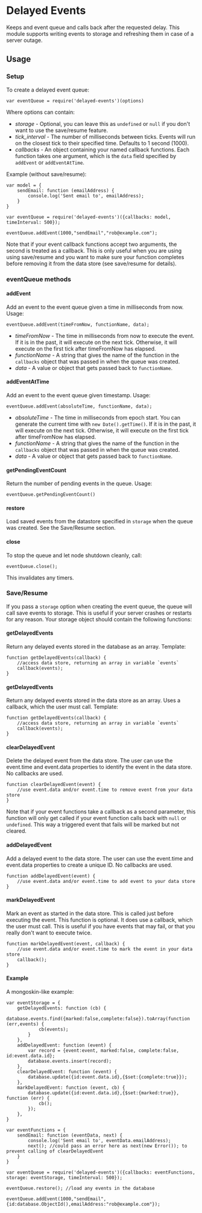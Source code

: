# Delayed Events

Keeps and event queue and calls back after the requested delay. This module supports writing events to storage and refreshing them in case of a server outage.

## Usage

### Setup

To create a delayed event queue:

    var eventQueue = require('delayed-events')(options)

Where options can contain:
* *storage* - Optional, you can leave this as `undefined` or `null` if you don't want to use the save/resume feature.
* *tick_interval* - The number of milliseconds between ticks. Events will run on the closest tick to their specified time. Defaults to 1 second (1000).
* *callbacks* - An object containing your named callback functions. Each function takes one argument, which is the `data` field specified by `addEvent` or `addEventAtTime`.

Example (without save/resume):

    var model = {
        sendEmail: function (emailAddress) {
            console.log('Sent email to', emailAddress);
        }
    }
    
    var eventQueue = require('delayed-events')({callbacks: model, timeInterval: 500});
    
    eventQueue.addEvent(1000,"sendEmail","rob@example.com");

Note that if your event callback functions accept two arguments, the second is treated as a callback. This is only useful when you are using using save/resume and you want to make sure your function completes before removing it from the data store (see save/resume for details).

### eventQueue methods

#### addEvent

Add an event to the event queue given a time in milliseconds from now. Usage:

    eventQueue.addEvent(timeFromNow, functionName, data);

* *timeFromNow* - The time in milliseconds from now to execute the event. If it is in the past, it will execute on the next tick. Otherwise, it will execute on the first tick after timeFromNow has elapsed.
* *functionName* - A string that gives the name of the function in the `callbacks` object that was passed in when the queue was created.
* *data* - A value or object that gets passed back to `functionName`.

#### addEventAtTime

Add an event to the event queue given timestamp. Usage:

    eventQueue.addEvent(absoluteTime, functionName, data);

* *absoluteTime* - The time in milliseconds from epoch start. You can generate the current time with `new Date().getTime()`. If it is in the past, it will execute on the next tick. Otherwise, it will execute on the first tick after timeFromNow has elapsed.
* *functionName* - A string that gives the name of the function in the `callbacks` object that was passed in when the queue was created.
* *data* - A value or object that gets passed back to `functionName`.

#### getPendingEventCount

Return the number of pending events in the queue. Usage:

    eventQueue.getPendingEventCount()
    
#### restore

Load saved events from the datastore specified in `storage` when the queue was created. See the Save/Resume section.

#### close

To stop the queue and let node shutdown cleanly, call:

    eventQueue.close();
    
This invalidates any timers.


### Save/Resume

If you pass a `storage` option when creating the event queue, the queue will call save events to storage. This is useful if your server crashes or restarts for any reason. Your storage object should contain the following functions:

#### getDelayedEvents

Return any delayed events stored in the database as an array. Template:

    function getDelayedEvents(callback) {
        //access data store, returning an array in variable `events`
        callback(events);
    }
    
#### getDelayedEvents

Return any delayed events stored in the data store as an array. Uses a callback, which the user must call. Template:

    function getDelayedEvents(callback) {
        //access data store, returning an array in variable `events`
        callback(events);
    }

#### clearDelayedEvent

Delete the delayed event from the data store. The user can use the event.time and event.data properties to identify the event in the data store. No callbacks are used.

    function clearDelayedEvent(event) {
        //use event.data and/or event.time to remove event from your data store
    }

Note that if your event functions take a callback as a second parameter, this function will only get called if your event function calls back with `null` or `undefined`. This way a triggered event that fails will be marked but not cleared.

#### addDelayedEvent

Add a delayed event to the data store. The user can use the event.time and event.data properties to create a unique ID. No callbacks are used.

    function addDelayedEvent(event) {
        //use event.data and/or event.time to add event to your data store
    }

#### markDelayedEvent

Mark an event as started in the data store. This is called just before executing the event. This function is optional. It does use a callback, which the user must call. This is useful if you have events that may fail, or that you really don't want to execute twice.

    function markDelayedEvent(event, callback) {
        //use event.data and/or event.time to mark the event in your data store
        callback();
    }

#### Example

A mongoskin-like example:

    var eventStorage = {
        getDelayedEvents: function (cb) {
            database.events.find({marked:false,complete:false}).toArray(function (err,events) {
                cb(events);
            }
        },
        addDelayedEvent: function (event) {
            var record = {event:event, marked:false, complete:false, id:event.data.id};
            database.events.insert(record);
        },
        clearDelayedEvent: function (event) {
            database.update({id:event.data.id},{$set:{complete:true}});
        },
        markDelayedEvent: function (event, cb) {
            database.update({id:event.data.id},{$set:{marked:true}}, function (err) {
                cb();
            });
        },
    }
    
    var eventFunctions = {
        sendEmail: function (eventData, next) {
            console.log('Sent email to', eventData.emailAddress);
            next(); //could pass an error here as next(new Error()); to prevent calling of clearDelayedEvent
        }
    }
    
    var eventQueue = require('delayed-events')({callbacks: eventFunctions, storage: eventStorage, timeInterval: 500});
    
    eventQueue.restore(); //load any events in the database
    
    eventQueue.addEvent(1000,"sendEmail",{id:database.ObjectId(),emailAddress:"rob@example.com"});

    